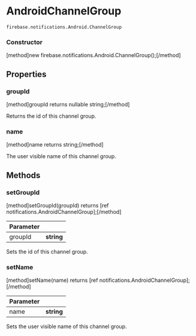 # AndroidChannelGroup

```
firebase.notifications.Android.ChannelGroup
```

### Constructor
[method]new firebase.notifications.Android.ChannelGroup();[/method]

## Properties

### groupId
[method]groupId returns nullable string;[/method]

Returns the id of this channel group.

### name
[method]name returns string;[/method]

The user visible name of this channel group.

## Methods

### setGroupId
[method]setGroupId(groupId) returns [ref notifications.AndroidChannelGroup];[/method]

| Parameter |         |
| --------- | ------- |
| groupId  | **string** |

Sets the id of this channel group.

### setName
[method]setName(name) returns [ref notifications.AndroidChannelGroup];[/method]

| Parameter |         |
| --------- | ------- |
| name  | **string** |

Sets the user visible name of this channel group.
